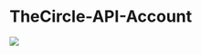 # TheCircle-API-Account
 <img src='https://travis-ci.org/mikakrooswijk/TheCircle-API-Account.svg?branch=develop'>
